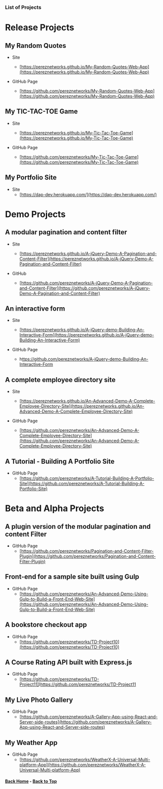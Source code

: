 ### List of Projects

# Release Projects

## My Random Quotes

  - Site
    - [https://pereznetworks.github.io/My-Random-Quotes-Web-App](https://pereznetworks.github.io/My-Random-Quotes-Web-App)

  - GitHub Page
    - [https://github.com/pereznetworks/My-Random-Quotes-Web-App](https://github.com/pereznetworks/My-Random-Quotes-Web-App)

## My TIC-TAC-TOE Game

  - Site
    - [https://pereznetworks.github.io/My-Tic-Tac-Toe-Game](https://pereznetworks.github.io/My-Tic-Tac-Toe-Game)

  - GitHub Page
    - [https://github.com/pereznetworks/My-Tic-Tac-Toe-Game](https://github.com/pereznetworks/My-Tic-Tac-Toe-Game)

## My Portfolio Site

  - Site
    - [https://dap-dev.herokuapp.com/](https://dap-dev.herokuapp.com/)

# Demo Projects

## A modular pagination and content filter

  - Site
    - [https://pereznetworks.github.io/A-jQuery-Demo-A-Pagination-and-Content-Filter](https://pereznetworks.github.io/A-jQuery-Demo-A-Pagination-and-Content-Filter)

  - GitHub
    - [https://github.com/pereznetworks/A-jQuery-Demo-A-Pagination-and-Content-Filter](https://github.com/pereznetworks/A-jQuery-Demo-A-Pagination-and-Content-Filter)

## An interactive form

  - Site
    - [https://pereznetworks.github.io/A-jQuery-demo-Building-An-Interactive-Form](https://pereznetworks.github.io/A-jQuery-demo-Building-An-Interactive-Form)

  - GitHub Page
    - h[ttps://github.com/pereznetworks/A-jQuery-demo-Building-An-Interactive-Form](ttps://github.com/pereznetworks/A-jQuery-demo-Building-An-Interactive-Form)

## A complete employee directory site

  - Site
    - [https://pereznetworks.github.io/An-Advanced-Demo-A-Complete-Employee-Directory-Site](https://pereznetworks.github.io/An-Advanced-Demo-A-Complete-Employee-Directory-Site)

  - GitHub Page
    - [https://github.com/pereznetworks/An-Advanced-Demo-A-Complete-Employee-Directory-Site](https://github.com/pereznetworks/An-Advanced-Demo-A-Complete-Employee-Directory-Site)

## A Tutorial - Building A Portfolio Site

  - GitHub Page
    - [https://github.com/pereznetworks/A-Tutorial-Building-A-Portfolio-Site](https://github.com/pereznetworks/A-Tutorial-Building-A-Portfolio-Site)

# Beta and Alpha Projects

## A plugin version of the modular pagination and content Filter

  - GitHub Page
    - [https://github.com/pereznetworks/Pagination-and-Content-Filter-Plugin](https://github.com/pereznetworks/Pagination-and-Content-Filter-Plugin)

## Front-end for a sample site built using Gulp

  - GitHub Page
    - [https://github.com/pereznetworks/An-Advanced-Demo-Using-Gulp-to-Build-a-Front-End-Web-Site](https://github.com/pereznetworks/An-Advanced-Demo-Using-Gulp-to-Build-a-Front-End-Web-Site)

## A bookstore checkout app

  - GitHub Page
    - [https://github.com/pereznetworks/TD-Project10](https://github.com/pereznetworks/TD-Project10)

## A Course Rating API built with Express.js

  - GitHub Page
    - [https://github.com/pereznetworks/TD-Project11])https://github.com/pereznetworks/TD-Project11

## My Live Photo Gallery

  - GitHub Page
    - [https://github.com/pereznetworks/A-Gallery-App-using-React-and-Server-side-routes](https://github.com/pereznetworks/A-Gallery-App-using-React-and-Server-side-routes)

## My Weather App

  - GitHub Page
    - [https://github.com/pereznetworks/WeatherX-A-Universal-Multi-platform-App](https://github.com/pereznetworks/WeatherX-A-Universal-Multi-platform-App)

#### [Back Home](README.md) - [Back to Top](#list-of-projects)
